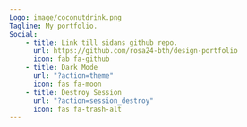 ```yaml
---
Logo: image/coconutdrink.png
Tagline: My portfolio.
Social:
    - title: Link till sidans github repo.
      url: https://github.com/rosa24-bth/design-portfolio
      icon: fab fa-github
    - title: Dark Mode
      url: "?action=theme"
      icon: fas fa-moon
    - title: Destroy Session
      url: "?action=session_destroy"
      icon: fas fa-trash-alt
---
```

